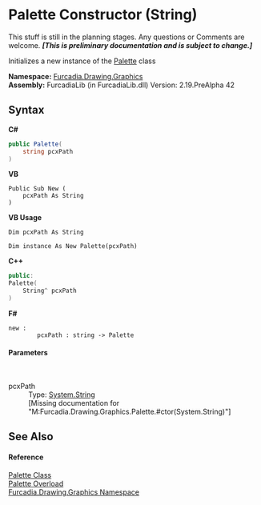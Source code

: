 # Palette Constructor (String)
This stuff is still in the planning stages. Any questions or Comments are welcome. _**\[This is preliminary documentation and is subject to change.\]**_

Initializes a new instance of the <a href="T_Furcadia_Drawing_Graphics_Palette">Palette</a> class

**Namespace:**&nbsp;<a href="N_Furcadia_Drawing_Graphics">Furcadia.Drawing.Graphics</a><br />**Assembly:**&nbsp;FurcadiaLib (in FurcadiaLib.dll) Version: 2.19.PreAlpha 42

## Syntax

**C#**<br />
``` C#
public Palette(
	string pcxPath
)
```

**VB**<br />
``` VB
Public Sub New ( 
	pcxPath As String
)
```

**VB Usage**<br />
``` VB Usage
Dim pcxPath As String

Dim instance As New Palette(pcxPath)
```

**C++**<br />
``` C++
public:
Palette(
	String^ pcxPath
)
```

**F#**<br />
``` F#
new : 
        pcxPath : string -> Palette
```


#### Parameters
&nbsp;<dl><dt>pcxPath</dt><dd>Type: <a href="http://msdn2.microsoft.com/en-us/library/s1wwdcbf" target="_blank">System.String</a><br />\[Missing <param name="pcxPath"/> documentation for "M:Furcadia.Drawing.Graphics.Palette.#ctor(System.String)"\]</dd></dl>

## See Also


#### Reference
<a href="T_Furcadia_Drawing_Graphics_Palette">Palette Class</a><br /><a href="Overload_Furcadia_Drawing_Graphics_Palette__ctor">Palette Overload</a><br /><a href="N_Furcadia_Drawing_Graphics">Furcadia.Drawing.Graphics Namespace</a><br />